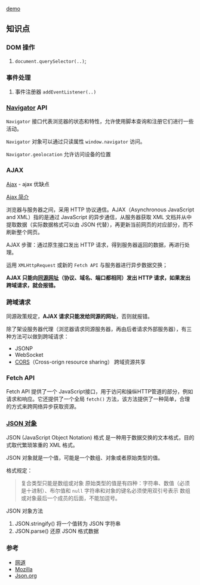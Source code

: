 [demo](https://byodian.github.io/blog/5.%20%E7%BC%96%E7%A8%8B%E7%BB%83%E4%B9%A0/WeatherApp/index.html)

## 知识点

### DOM 操作
1. `document.querySelector(..)`;

### 事件处理

1. 事件注册器 `addEventListener(..)`

### [Navigator](https://developer.mozilla.org/en-US/docs/Web/API/Navigator) API

`Navigator` 接口代表浏览器的状态和特性，允许使用脚本查询和注册它们进行一些活动。

`Navigator` 对象可以通过只读属性 `window.navigator` 访问。

`Navigator.geolocation`  允许访问设备的位置

### AJAX

[Ajax](https://zh.wikipedia.org/wiki/AJAX) - ajax 优缺点

[Ajax 简介](https://wangdoc.com/javascript/bom/xmlhttprequest.html#%E7%AE%80%E4%BB%8B)

浏览器与服务器之间，采用 HTTP 协议通信。AJAX（Asynchronous JavaScript and XML）指的是通过 JavaScript 的异步通信，从服务器获取 XML 文档并从中提取数据（实际数据格式可以由 JSON 代替），再更新当前网页的对应部分，而不刷新整个网页。

AJAX 步骤：通过原生接口发出 HTTP 请求，得到服务器返回的数据，再进行处理。

运用 `XMLHttpRequest` 或新的 `Fetch API` 与服务器进行异步数据交换；

**AJAX 只能向[同源网址](https://wangdoc.com/javascript/bom/same-origin.html)（协议、域名、端口都相同）发出 HTTP 请求，如果发出跨域请求，就会报错。**

### 跨域请求

同源政策规定，**AJAX 请求只能发给同源的网址**，否则就报错。

除了架设服务器代理（浏览器请求同源服务器，再由后者请求外部服务器），有三种方法可以做到跨域请求：

- JSONP
- WebSocket
- [CORS](https://wangdoc.com/javascript/bom/cors.html)（Cross-orign resource sharing） 跨域资源共享

### Fetch API

Fetch API 提供了一个 JavaScript接口，用于访问和操纵HTTP管道的部分，例如请求和响应。它还提供了一个全局 `fetch()` 方法，该方法提供了一种简单，合理的方式来跨网络异步获取资源。

### [JSON 对象](http://json.org/json-zh.html)

JSON (JavaScript Object Notation) 格式 是一种用于数据交换的文本格式，目的式取代繁琐笨重的 XML 格式。

JSON 对象就是一个值，可能是一个数组、对象或者原始类型的值。

格式规定：
> 复合类型只能是数组或对象
> 原始类型的值是有四种：字符串、数值（必须是十进制）、布尔值和 `null`
> 字符串和对象的键名必须使用双引号表示
> 数组或对象最后一个成员的后面，不能加逗号。

JSON 对象方法

1. JSON.stringify() 将一个值转为 JSON 字符串
2. JSON.parse() 还原 JSON 格式数据

### 参考
- [网道](https://wangdoc.com/javascript/)
- [Mozilla](https://developer.mozilla.org/en-US/docs/Web/API/Navigator)
- [Json.org](http://json.org/json-zh.html)

